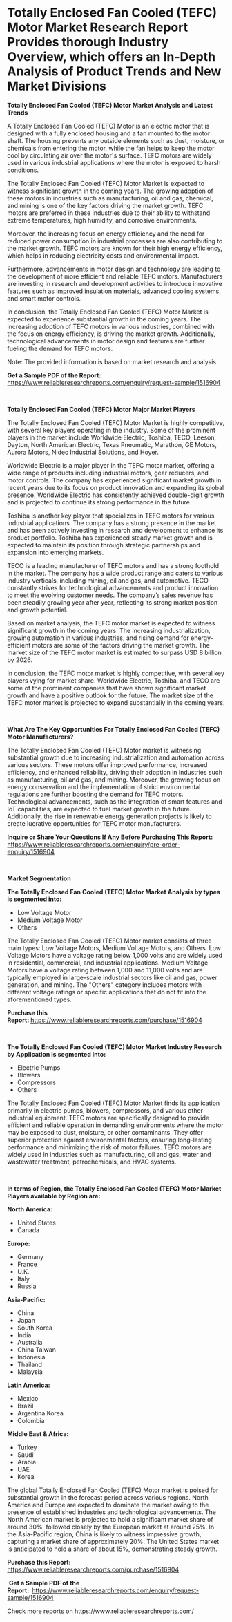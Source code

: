 <p><h1>Totally Enclosed Fan Cooled (TEFC) Motor Market Research Report Provides thorough Industry Overview, which offers an In-Depth Analysis of Product Trends and New Market Divisions</h1></p><p><strong>Totally Enclosed Fan Cooled (TEFC) Motor Market Analysis and Latest Trends</strong></p>
<p><p>A Totally Enclosed Fan Cooled (TEFC) Motor is an electric motor that is designed with a fully enclosed housing and a fan mounted to the motor shaft. The housing prevents any outside elements such as dust, moisture, or chemicals from entering the motor, while the fan helps to keep the motor cool by circulating air over the motor's surface. TEFC motors are widely used in various industrial applications where the motor is exposed to harsh conditions.</p><p>The Totally Enclosed Fan Cooled (TEFC) Motor Market is expected to witness significant growth in the coming years. The growing adoption of these motors in industries such as manufacturing, oil and gas, chemical, and mining is one of the key factors driving the market growth. TEFC motors are preferred in these industries due to their ability to withstand extreme temperatures, high humidity, and corrosive environments.</p><p>Moreover, the increasing focus on energy efficiency and the need for reduced power consumption in industrial processes are also contributing to the market growth. TEFC motors are known for their high energy efficiency, which helps in reducing electricity costs and environmental impact.</p><p>Furthermore, advancements in motor design and technology are leading to the development of more efficient and reliable TEFC motors. Manufacturers are investing in research and development activities to introduce innovative features such as improved insulation materials, advanced cooling systems, and smart motor controls.</p><p>In conclusion, the Totally Enclosed Fan Cooled (TEFC) Motor Market is expected to experience substantial growth in the coming years. The increasing adoption of TEFC motors in various industries, combined with the focus on energy efficiency, is driving the market growth. Additionally, technological advancements in motor design and features are further fueling the demand for TEFC motors.</p><p>Note: The provided information is based on market research and analysis.</p></p>
<p><strong>Get a Sample PDF of the Report:&nbsp;</strong> <a href="https://www.reliableresearchreports.com/enquiry/request-sample/1516904">https://www.reliableresearchreports.com/enquiry/request-sample/1516904</a></p>
<p>&nbsp;</p>
<p><strong>Totally Enclosed Fan Cooled (TEFC) Motor Major Market Players</strong></p>
<p><p>The Totally Enclosed Fan Cooled (TEFC) Motor Market is highly competitive, with several key players operating in the industry. Some of the prominent players in the market include Worldwide Electric, Toshiba, TECO, Leeson, Dayton, North American Electric, Texas Pneumatic, Marathon, GE Motors, Aurora Motors, Nidec Industrial Solutions, and Hoyer.</p><p>Worldwide Electric is a major player in the TEFC motor market, offering a wide range of products including industrial motors, gear reducers, and motor controls. The company has experienced significant market growth in recent years due to its focus on product innovation and expanding its global presence. Worldwide Electric has consistently achieved double-digit growth and is projected to continue its strong performance in the future.</p><p>Toshiba is another key player that specializes in TEFC motors for various industrial applications. The company has a strong presence in the market and has been actively investing in research and development to enhance its product portfolio. Toshiba has experienced steady market growth and is expected to maintain its position through strategic partnerships and expansion into emerging markets.</p><p>TECO is a leading manufacturer of TEFC motors and has a strong foothold in the market. The company has a wide product range and caters to various industry verticals, including mining, oil and gas, and automotive. TECO constantly strives for technological advancements and product innovation to meet the evolving customer needs. The company’s sales revenue has been steadily growing year after year, reflecting its strong market position and growth potential.</p><p>Based on market analysis, the TEFC motor market is expected to witness significant growth in the coming years. The increasing industrialization, growing automation in various industries, and rising demand for energy-efficient motors are some of the factors driving the market growth. The market size of the TEFC motor market is estimated to surpass USD 8 billion by 2026.</p><p>In conclusion, the TEFC motor market is highly competitive, with several key players vying for market share. Worldwide Electric, Toshiba, and TECO are some of the prominent companies that have shown significant market growth and have a positive outlook for the future. The market size of the TEFC motor market is projected to expand substantially in the coming years.</p></p>
<p>&nbsp;</p>
<p><strong>What Are The Key Opportunities For Totally Enclosed Fan Cooled (TEFC) Motor Manufacturers?</strong></p>
<p><p>The Totally Enclosed Fan Cooled (TEFC) Motor market is witnessing substantial growth due to increasing industrialization and automation across various sectors. These motors offer improved performance, increased efficiency, and enhanced reliability, driving their adoption in industries such as manufacturing, oil and gas, and mining. Moreover, the growing focus on energy conservation and the implementation of strict environmental regulations are further boosting the demand for TEFC motors. Technological advancements, such as the integration of smart features and IoT capabilities, are expected to fuel market growth in the future. Additionally, the rise in renewable energy generation projects is likely to create lucrative opportunities for TEFC motor manufacturers.</p></p>
<p><strong>Inquire or Share Your Questions If Any Before Purchasing This Report:</strong> <a href="https://www.reliableresearchreports.com/enquiry/pre-order-enquiry/1516904">https://www.reliableresearchreports.com/enquiry/pre-order-enquiry/1516904</a></p>
<p>&nbsp;</p>
<p><strong>Market Segmentation</strong></p>
<p><strong>The Totally Enclosed Fan Cooled (TEFC) Motor Market Analysis by types is segmented into:</strong></p>
<p><ul><li>Low Voltage Motor</li><li>Medium Voltage Motor</li><li>Others</li></ul></p>
<p><p>The Totally Enclosed Fan Cooled (TEFC) Motor market consists of three main types: Low Voltage Motors, Medium Voltage Motors, and Others. Low Voltage Motors have a voltage rating below 1,000 volts and are widely used in residential, commercial, and industrial applications. Medium Voltage Motors have a voltage rating between 1,000 and 11,000 volts and are typically employed in large-scale industrial sectors like oil and gas, power generation, and mining. The "Others" category includes motors with different voltage ratings or specific applications that do not fit into the aforementioned types.</p></p>
<p><strong>Purchase this Report:&nbsp;</strong><a href="https://www.reliableresearchreports.com/purchase/1516904">https://www.reliableresearchreports.com/purchase/1516904</a></p>
<p>&nbsp;</p>
<p><strong>The Totally Enclosed Fan Cooled (TEFC) Motor Market Industry Research by Application is segmented into:</strong></p>
<p><ul><li>Electric Pumps</li><li>Blowers</li><li>Compressors</li><li>Others</li></ul></p>
<p><p>The Totally Enclosed Fan Cooled (TEFC) Motor Market finds its application primarily in electric pumps, blowers, compressors, and various other industrial equipment. TEFC motors are specifically designed to provide efficient and reliable operation in demanding environments where the motor may be exposed to dust, moisture, or other contaminants. They offer superior protection against environmental factors, ensuring long-lasting performance and minimizing the risk of motor failures. TEFC motors are widely used in industries such as manufacturing, oil and gas, water and wastewater treatment, petrochemicals, and HVAC systems.</p></p>
<p>&nbsp;</p>
<p><strong>In terms of Region, the Totally Enclosed Fan Cooled (TEFC) Motor Market Players available by Region are:</strong></p>
<p>
    <p> <strong> North America: </strong>
        <ul>
            <li>United States</li>
            <li>Canada</li>
        </ul>
        </p> 
    <p> <strong> Europe: </strong>
        <ul>
            <li>Germany</li>
            <li>France</li>
            <li>U.K.</li>
            <li>Italy</li>
            <li>Russia</li>
        </ul>
        </p> 
    <p> <strong> Asia-Pacific: </strong>
        <ul>
            <li>China</li>
            <li>Japan</li>
            <li>South Korea</li>
            <li>India</li>
            <li>Australia</li>
            <li>China Taiwan</li>
            <li>Indonesia</li>
            <li>Thailand</li>
            <li>Malaysia</li>
        </ul>
        </p> 
    <p> <strong> Latin America: </strong>
        <ul>
            <li>Mexico</li>
            <li>Brazil</li>
            <li>Argentina Korea</li>
            <li>Colombia</li>
        </ul>
        </p> 
    <p> <strong> Middle East & Africa: </strong>
        <ul>
            <li>Turkey</li>
            <li>Saudi</li>
            <li>Arabia</li>
            <li>UAE</li>
            <li>Korea</li>
        </ul>
    </p>
    </p>
<p><p>The global Totally Enclosed Fan Cooled (TEFC) Motor market is poised for substantial growth in the forecast period across various regions. North America and Europe are expected to dominate the market owing to the presence of established industries and technological advancements. The North American market is projected to hold a significant market share of around 30%, followed closely by the European market at around 25%. In the Asia-Pacific region, China is likely to witness impressive growth, capturing a market share of approximately 20%. The United States market is anticipated to hold a share of about 15%, demonstrating steady growth.</p></p>
<p><strong>Purchase this Report: </strong><a href="https://www.reliableresearchreports.com/purchase/1516904">https://www.reliableresearchreports.com/purchase/1516904</a></p>
<p>&nbsp;<strong>Get a Sample PDF of the Report:&nbsp;&nbsp;</strong><a href="https://www.reliableresearchreports.com/enquiry/request-sample/1516904">https://www.reliableresearchreports.com/enquiry/request-sample/1516904</a></p>
<p><strong></strong></p>
<p>Check more reports on https://www.reliableresearchreports.com/</p>